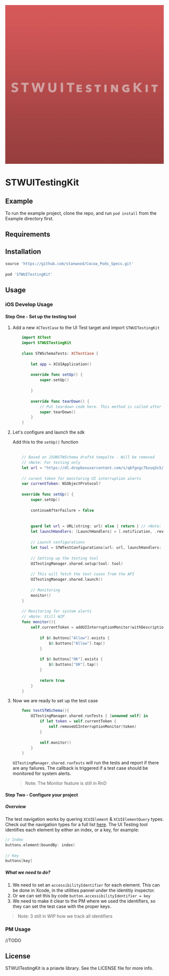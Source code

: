 
<p align="center">
    <img src="Assets/Icon.png?raw=false" alt="STWUITestingKit"/>
</p>


# STWUITestingKit


## Example

To run the example project, clone the repo, and run `pod install` from the Example directory first.

## Requirements

## Installation

```ruby
source 'https://github.com/stanwood/Cocoa_Pods_Specs.git'

pod 'STWUITestingKit'
```

## Usage

### iOS Develop Usage

#### Step One - Set up the testing tool

1. Add a new `XCTestCase` to the UI Test target and import `STWUITestingKit`

	```swift
		import XCTest
		import STWUITestingKit
		
		class STWSchemaTests: XCTestCase {
		    
		    let app = XCUIApplication()
		    
		    override func setUp() {
		        super.setUp()
		        
		    }
		    
		    override func tearDown() {
		        // Put teardown code here. This method is called after the invocation of each test method in the class.
		        super.tearDown()
		    }
		}
	```

2. Let's configure and launch the sdk
	
	Add this to the `setUp()` function
	
	```swift
	
		// Based on JSONSTWSchema draft4 tempalte - Will be removed
		// >Note: For testing only
    	let url = "https://dl.dropboxusercontent.com/s/qbfgngc7bzuq3s5/test_chema.json"
		
		// curent token for monitoring UI interruption alerts
		var currentToken: NSObjectProtocol?
		
		override func setUp() {
	        super.setUp()
	        
	        continueAfterFailure = false
	        
	        
	        guard let url = URL(string: url) else { return } // >Note: Still WIP - Thi will be removed
	        let launchHandlers: [LaunchHandlers] = [.notification, .review, .default]
	        
	        // Launch configurations
	        let tool = STWTestConfigurations(url: url, launchHandlers: launchHandlers, app: app)
	        
	        // Setting up the testing tool
	        UITestingManager.shared.setup(tool: tool)
	        
	        // This will fetch the test cases from the API
	        UITestingManager.shared.launch()
	        
	        // Monitoring
	        monitor()
	    }
	    
	    // Monitoring for system alerts
	    // >Note: Still WIP
	    func monitor(){
	        self.currentToken = addUIInterruptionMonitor(withDescription: "Authorization Prompt") {
	            
	            if $0.buttons["Allow"].exists {
	                $0.buttons["Allow"].tap()
	            }
	            
	            if $0.buttons["OK"].exists {
	                $0.buttons["OK"].tap()
	            }
	            
	            return true
	        }
	    }
	```

3. Now we are ready to set up the test case

	```swift
		func testSTWSchema(){
	        UITestingManager.shared.runTests { [unowned self] in
	            if let token = self.currentToken {
	                self.removeUIInterruptionMonitor(token)
	            }
	            
	            self.monitor()
	        }
    	}
	```
	
	`UITestingManager.shared.runTests` will run the tests and report if there are any failures. The callback is triggered if a test case should be 	monitored for system alerts.
	
	>Note: The Monitor feature is still in RnD 
	

#### Step Two - Configure your project

##### Overview

The test navigation works by quering `XCUIElement` & `XCUIElementQuery` types. Check out the navigation types for a full list [here](). The UI Testing tool identifies each element by either an index, or a key, for example:

```swift
// Index
buttons.element(boundBy: index)

// Key
buttons[key]
```

##### What we need to do?

1. We need to set an `accessibilityIdentifier` for each element. This can be done in Xcode, in the utilities pannel under the identitiy inspector.
2. Or we can set this by code `button.accessibilityIdentifier = key`
3. We need to make it clear to the PM where we used the identifiers, so they can set the test case with the proper keys.

>Note: 3 still in WIP how we track all identifiers

### PM Usage

//TODO

## License

STWUITestingKit is a priavte library. See the LICENSE file for more info.
